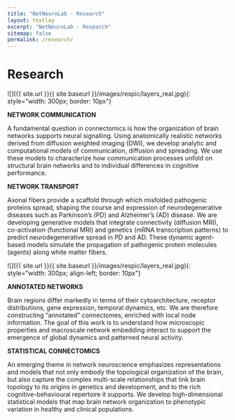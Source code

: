 ```yaml
---
title: "NetNeuroLab - Research"
layout: textlay
excerpt: "NetNeuroLab - Research"
sitemap: false
permalink: /research/
---
```


# Research

![]({{ site.url }}{{ site.baseurl }}/images/respic/layers_real.jpg){: style="width: 300px; border: 10px"}

**NETWORK COMMUNICATION**

A fundamental question in connectomics is how the organization of brain networks supports neural signalling. Using anatomically realistic networks derived from diffusion weighted imaging (DWI), we develop analytic and computational models of communication, diffusion and spreading. We use these models to characterize how communication processes unfold on structural brain networks and to individual differences in cognitive performance.

**NETWORK TRANSPORT**

Axonal fibers provide a scaffold through which misfolded pathogenic proteins spread, shaping the course and expression of neurodegenerative diseases such as Parkinson’s (PD) and Alzheimer’s (AD) disease.  We are developing generative models that integrate connectivity (diffusion MRI), co-activation (functional MRI) and genetics (mRNA transcription patterns) to predict neurodegenerative spread in PD and AD. These dynamic agent-based models simulate the propagation of pathogenic protein molecules (agents) along white matter fibers.

![]({{ site.url }}{{ site.baseurl }}/images/respic/layers_real.jpg){: style="width: 300px; align-left; border: 10px"}

**ANNOTATED NETWORKS**

Brain regions differ markedly in terms of their cytoarchitecture, receptor distributions, gene expression, temporal dynamics, etc. We are therefore constructing “annotated” connectomes, enriched with local node information. The goal of this work is to understand how microscopic properties and macroscale network embedding interact to support the emergence of global dynamics and patterned neural activity.

**STATISTICAL CONNECTOMICS**

An emerging theme in network neuroscience emphasizes representations and models that not only embody the topological organization of the brain, but also capture the complex multi-scale relationships that link brain topology to its origins in genetics and development, and to the rich cognitive-behavioural repertoire it supports. We develop high-dimensional statistical models that map brain network organization to  phenotypic variation in healthy and clinical populations.
